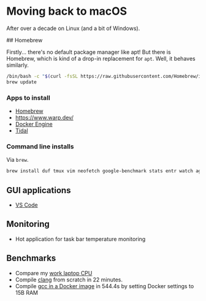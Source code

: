 # Moving back to macOS

After over a decade on Linux (and a bit of Windows).

## Homebrew

Firstly... there's no default package manager like apt! But there is Homebrew, which is kind of a drop-in replacement for `apt`. Well, it behaves similarly.

```bash
/bin/bash -c "$(curl -fsSL https://raw.githubusercontent.com/Homebrew/install/HEAD/install.sh)"
brew update
```

### Apps to install

- [Homebrew](https://brew.sh/)
- https://www.warp.dev/
- [Docker Engine](https://docs.docker.com/engine/install/)
- [Tidal](https://offer.tidal.com/download?lang=en)

### Command line installs

Via `brew`.

```bash
brew install duf tmux vim neofetch google-benchmark stats entr watch ag
```

## GUI applications

- [VS Code](https://code.visualstudio.com/docs/?dv=darwinarm64)

## Monitoring

- Hot application for task bar temperature monitoring

## Benchmarks

- Compare my [work laptop CPU](https://www.cpubenchmark.net/compare/5749vs3814/Apple-M3-8-Core-vs-Intel-i7-1165G7)
- Compile [clang](https://gitlab.com/deanturpin/clang/-/blob/main/Dockerfile) from scratch in 22 minutes.
- Compile [gcc in a Docker image](https://gitlab.com/deanturpin/gcc) in 544.4s by setting Docker settings to 15B RAM

